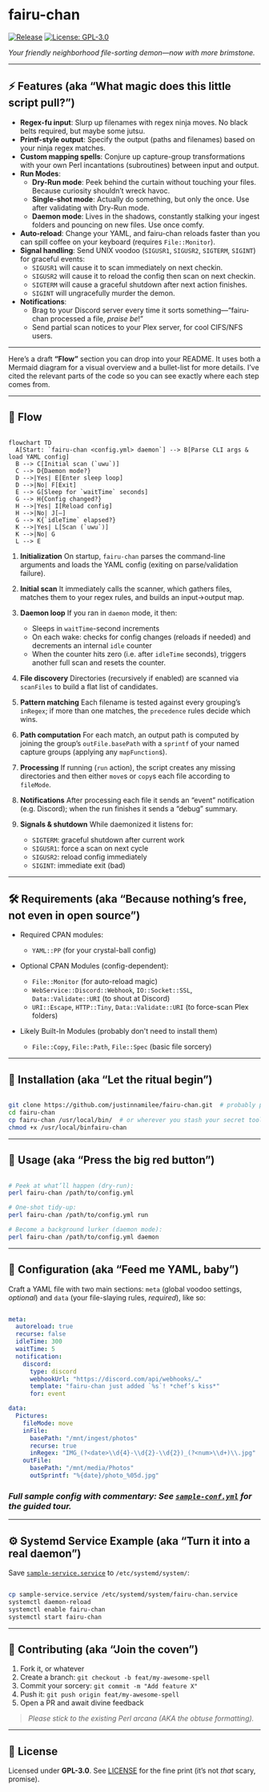 # fairu-chan

[![Release](https://img.shields.io/github/v/release/justinnamilee/fairu-chan)](https://github.com/justinnamilee/fairu-chan/releases)
[![License: GPL-3.0](https://img.shields.io/badge/License-GPL--3.0-blue.svg)](LICENSE)

*Your friendly neighborhood file-sorting demon—now with more brimstone.*

---

## ⚡ Features (aka “What magic does this little script pull?”)

* **Regex-fu input**: Slurp up filenames with regex ninja moves. No black belts required, but maybe some jutsu.
* **Printf-style output**: Specify the output (paths and filenames) based on your ninja regex matches.
* **Custom mapping spells**: Conjure up capture-group transformations with your own Perl incantations (subroutines) between input and output.
* **Run Modes**:
  * **Dry-Run mode**: Peek behind the curtain without touching your files. Because curiosity shouldn’t wreck havoc.
  * **Single-shot mode**: Actually do something, but only the once. Use after validating with Dry-Run mode.
  * **Daemon mode**: Lives in the shadows, constantly stalking your ingest folders and pouncing on new files.  Use once comfy.
* **Auto-reload**: Change your YAML, and fairu-chan reloads faster than you can spill coffee on your keyboard (requires `File::Monitor`).
* **Signal handling**: Send UNIX voodoo (`SIGUSR1`, `SIGUSR2`, `SIGTERM`, `SIGINT`) for graceful events:
  * `SIGUSR1` will cause it to scan immediately on next checkin.
  * `SIGUSR2` will cause it to reload the config then scan on next checkin.
  * `SIGTERM` will cause a graceful shutdown after next action finishes.
  * `SIGINT` will ungracefully murder the demon.
* **Notifications**:
  * Brag to your Discord server every time it sorts something—“fairu-chan processed a file, *praise be*!”
  * Send partial scan notices to your Plex server, for cool CIFS/NFS users.

---

Here’s a draft **“Flow”** section you can drop into your README. It uses both a Mermaid diagram for a visual overview and a bullet-list for more details. I’ve cited the relevant parts of the code so you can see exactly where each step comes from.

---

## 🔄 Flow

```mermaid

flowchart TD
  A[Start: `fairu-chan <config.yml> daemon`] --> B[Parse CLI args & load YAML config]
  B --> C[Initial scan (`uwu`)]
  C --> D{Daemon mode?}
  D -->|Yes| E[Enter sleep loop]
  D -->|No| F[Exit]
  E --> G[Sleep for `waitTime` seconds]
  G --> H{Config changed?}
  H -->|Yes| I[Reload config]
  H -->|No| J[—]
  G --> K{`idleTime` elapsed?}
  K -->|Yes| L[Scan (`uwu`)]
  K -->|No| G
  L --> E
```

1. **Initialization**
   On startup, `fairu-chan` parses the command-line arguments and loads the YAML config (exiting on parse/validation failure).
2. **Initial scan**
   It immediately calls the scanner, which gathers files, matches them to your regex rules, and builds an input→output map.
3. **Daemon loop**
   If you ran in `daemon` mode, it then:

   * Sleeps in `waitTime`-second increments
   * On each wake: checks for config changes (reloads if needed) and decrements an internal `idle` counter
   * When the counter hits zero (i.e. after `idleTime` seconds), triggers another full scan and resets the counter.
4. **File discovery**
   Directories (recursively if enabled) are scanned via `scanFiles` to build a flat list of candidates.
5. **Pattern matching**
   Each filename is tested against every grouping’s `inRegex`; if more than one matches, the `precedence` rules decide which wins.
6. **Path computation**
   For each match, an output path is computed by joining the group’s `outFile.basePath` with a `sprintf` of your named capture groups (applying any `mapFunction`s).
7. **Processing**
   If running (`run` action), the script creates any missing directories and then either `move`s or `copy`s each file according to `fileMode`.
8. **Notifications**
   After processing each file it sends an “event” notification (e.g. Discord); when the run finishes it sends a “debug” summary.
9. **Signals & shutdown**
   While daemonized it listens for:

   * `SIGTERM`: graceful shutdown after current work
   * `SIGUSR1`: force a scan on next cycle
   * `SIGUSR2`: reload config immediately
   * `SIGINT`: immediate exit (bad)

---

## 🛠 Requirements (aka “Because nothing’s free, not even in open source”)

* Required CPAN modules:

  * `YAML::PP` (for your crystal-ball config)

* Optional CPAN Modules (config-dependent):

  * `File::Monitor` (for auto-reload magic)
  * `WebService::Discord::Webhook`, `IO::Socket::SSL`, `Data::Validate::URI` (to shout at Discord)
  * `URI::Escape`, `HTTP::Tiny`, `Data::Validate::URI` (to force-scan Plex folders)

* Likely Built-In Modules (probably don't need to install them)

  * `File::Copy`, `File::Path`, `File::Spec` (basic file sorcery)

---

## 🚀 Installation (aka “Let the ritual begin”)

```bash

git clone https://github.com/justinnamilee/fairu-chan.git  # probably pick the latest tagged version
cd fairu-chan
cp fairu-chan /usr/local/bin/  # or wherever you stash your secret tools
chmod +x /usr/local/binfairu-chan
```

---

## 🎩 Usage (aka “Press the big red button”)

```bash

# Peek at what’ll happen (dry-run):
perl fairu-chan /path/to/config.yml

# One-shot tidy-up:
perl fairu-chan /path/to/config.yml run

# Become a background lurker (daemon mode):
perl fairu-chan /path/to/config.yml daemon
```

---

## 📝 Configuration (aka “Feed me YAML, baby”)

Craft a YAML file with two main sections: `meta` (global voodoo settings, *optional*) and `data` (your file-slaying rules, *required*), like so:

```yaml

meta:
  autoreload: true
  recurse: false
  idleTime: 300
  waitTime: 5
  notification:
    discord:
      type: discord
      webhookUrl: "https://discord.com/api/webhooks/…"
      template: "fairu-chan just added `%s`! *chef’s kiss*"
      for: event

data:
  Pictures:
    fileMode: move
    inFile:
      basePath: "/mnt/ingest/photos"
      recurse: true
      inRegex: "IMG_(?<date>\\d{4}-\\d{2}-\\d{2})_(?<num>\\d+)\\.jpg"
    outFile:
      basePath: "/mnt/media/Photos"
      outSprintf: "%{date}/photo_%05d.jpg"
```

### *Full sample config with commentary: See [`sample-conf.yml`](sample-conf.yml) for the guided tour.*

---

## ⚙️ Systemd Service Example (aka “Turn it into a real daemon”)

Save [`sample-service.service`](sample-service.service) to `/etc/systemd/system/`:

```bash

cp sample-service.service /etc/systemd/system/fairu-chan.service
systemctl daemon-reload
systemctl enable fairu-chan
systemctl start fairu-chan
```

---

## 🤝 Contributing (aka “Join the coven”)

1. Fork it, or whatever
2. Create a branch: `git checkout -b feat/my-awesome-spell`
3. Commit your sorcery: `git commit -m "Add feature X"`
4. Push it: `git push origin feat/my-awesome-spell`
5. Open a PR and await divine feedback

> *Please stick to the existing Perl arcana (AKA the obtuse formatting).*

---

## 📜 License

Licensed under **GPL-3.0**. See [LICENSE](LICENSE) for the fine print (it’s not *that* scary, promise).
